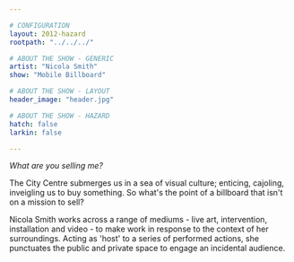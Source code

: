 ```yaml
---

# CONFIGURATION
layout: 2012-hazard
rootpath: "../../../"

# ABOUT THE SHOW - GENERIC
artist: "Nicola Smith"
show: "Mobile Billboard"

# ABOUT THE SHOW - LAYOUT
header_image: "header.jpg"

# ABOUT THE SHOW - HAZARD
hatch: false
larkin: false

---
```


*What are you selling me?*    

The City Centre submerges us in a sea of visual culture; enticing, cajoling, inveigling us to buy something. So what's the point of a billboard that isn't on a mission to sell?

Nicola Smith works across a range of mediums - live art, intervention, installation and video - to make work in response to the context of her surroundings.  Acting as 'host' to a series of performed actions, she punctuates the public and private space to engage an incidental audience.

